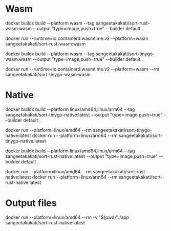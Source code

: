 # Wasm
docker buildx build --platform wasm --tag sangeetakakati/sort-rust-wasm:wasm --output "type=image,push=true" --builder default .

docker run --runtime=io.containerd.wasmtime.v2 --platform=wasm sangeetakakati/sort-rust-wasm:wasm

docker buildx build --platform wasm --tag sangeetakakati/sort-tinygo-wasm:wasm --output "type=image,push=true" --builder default .

docker run --runtime=io.containerd.wasmtime.v2 --platform=wasm --rm sangeetakakati/sort-tinygo-wasm:wasm

# Native

docker buildx build --platform linux/amd64,linux/arm64 --tag sangeetakakati/sort-tinygo-native:latest --output "type=image,push=true" --builder default .

docker run --platform=linux/amd64 --rm sangeetakakati/sort-tinygo-native:latest
docker run --platform=linux/arm64 --rm sangeetakakati/sort-tinygo-native:latest


docker buildx build --platform linux/amd64,linux/arm64 --tag sangeetakakati/sort-rust-native:latest --output "type=image,push=true" --builder default .

docker run --platform=linux/amd64 --rm sangeetakakati/sort-rust-native:latest
docker run --platform=linux/arm64 --rm sangeetakakati/sort-rust-native:latest

# Output files 

docker run --platform=linux/amd64 --rm -v "$(pwd)":/app sangeetakakati/sort-rust-native:latest
